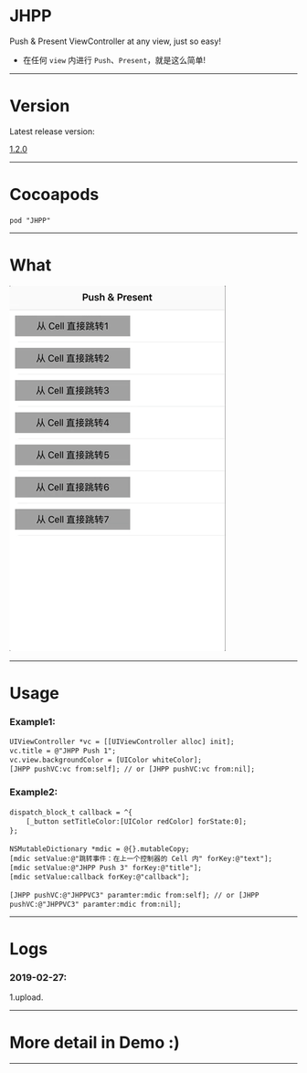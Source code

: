 # JHPP
Push &amp; Present ViewController at any view, just so easy!
- 在任何 `view` 内进行 `Push`、`Present`，就是这么简单!

---

# Version
Latest release version:

[1.2.0](https://github.com/xjh093/JHPP/releases)

---

# Cocoapods
`pod "JHPP"`

---

# What

![image](https://github.com/xjh093/JHPP/blob/master/gif.gif)

---

# Usage

### Example1:
```
UIViewController *vc = [[UIViewController alloc] init];
vc.title = @"JHPP Push 1";
vc.view.backgroundColor = [UIColor whiteColor];
[JHPP pushVC:vc from:self]; // or [JHPP pushVC:vc from:nil];

```

### Example2:
```
dispatch_block_t callback = ^{
    [_button setTitleColor:[UIColor redColor] forState:0];
};

NSMutableDictionary *mdic = @{}.mutableCopy;
[mdic setValue:@"跳转事件：在上一个控制器的 Cell 内" forKey:@"text"];
[mdic setValue:@"JHPP Push 3" forKey:@"title"];
[mdic setValue:callback forKey:@"callback"];

[JHPP pushVC:@"JHPPVC3" paramter:mdic from:self]; // or [JHPP pushVC:@"JHPPVC3" paramter:mdic from:nil];
```

---

# Logs

### 2019-02-27:
1.upload.

---

# More detail in Demo :)

---
